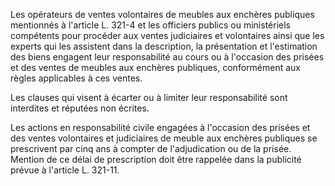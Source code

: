 Les opérateurs de ventes volontaires de meubles aux enchères publiques mentionnés à l'article L. 321-4 et les officiers publics ou ministériels compétents pour procéder aux ventes judiciaires et volontaires ainsi que les experts qui les assistent dans la description, la présentation et l'estimation des biens engagent leur responsabilité au cours ou à l'occasion des prisées et des ventes de meubles aux enchères publiques, conformément aux règles applicables à ces ventes. 


Les clauses qui visent à écarter ou à limiter leur responsabilité sont interdites et réputées non écrites. 


Les actions en responsabilité civile engagées à l'occasion des prisées et des ventes volontaires et judiciaires de meuble aux enchères publiques se prescrivent par cinq ans à compter de l'adjudication ou de la prisée. Mention de ce délai de prescription doit être rappelée dans la publicité prévue à l'article L. 321-11.

